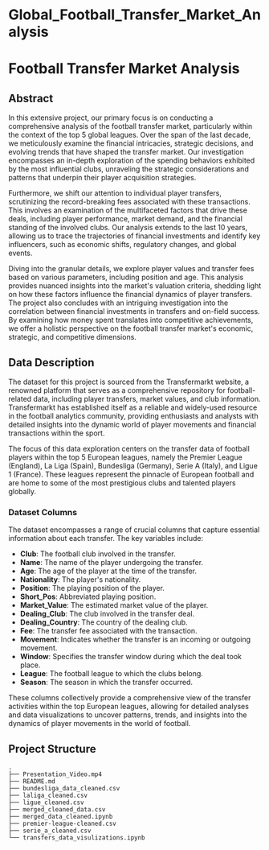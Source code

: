 # Global_Football_Transfer_Market_Analysis

# Football Transfer Market Analysis

## Abstract

In this extensive project, our primary focus is on conducting a comprehensive analysis of the football transfer market, particularly within the context of the top 5 global leagues. Over the span of the last decade, we meticulously examine the financial intricacies, strategic decisions, and evolving trends that have shaped the transfer market. Our investigation encompasses an in-depth exploration of the spending behaviors exhibited by the most influential clubs, unraveling the strategic considerations and patterns that underpin their player acquisition strategies.

Furthermore, we shift our attention to individual player transfers, scrutinizing the record-breaking fees associated with these transactions. This involves an examination of the multifaceted factors that drive these deals, including player performance, market demand, and the financial standing of the involved clubs. Our analysis extends to the last 10 years, allowing us to trace the trajectories of financial investments and identify key influencers, such as economic shifts, regulatory changes, and global events.

Diving into the granular details, we explore player values and transfer fees based on various parameters, including position and age. This analysis provides nuanced insights into the market's valuation criteria, shedding light on how these factors influence the financial dynamics of player transfers. The project also concludes with an intriguing investigation into the correlation between financial investments in transfers and on-field success. By examining how money spent translates into competitive achievements, we offer a holistic perspective on the football transfer market's economic, strategic, and competitive dimensions.

## Data Description

The dataset for this project is sourced from the Transfermarkt website, a renowned platform that serves as a comprehensive repository for football-related data, including player transfers, market values, and club information. Transfermarkt has established itself as a reliable and widely-used resource in the football analytics community, providing enthusiasts and analysts with detailed insights into the dynamic world of player movements and financial transactions within the sport.

The focus of this data exploration centers on the transfer data of football players within the top 5 European leagues, namely the Premier League (England), La Liga (Spain), Bundesliga (Germany), Serie A (Italy), and Ligue 1 (France). These leagues represent the pinnacle of European football and are home to some of the most prestigious clubs and talented players globally.

### Dataset Columns

The dataset encompasses a range of crucial columns that capture essential information about each transfer. The key variables include:

- **Club**: The football club involved in the transfer.
- **Name**: The name of the player undergoing the transfer.
- **Age**: The age of the player at the time of the transfer.
- **Nationality**: The player's nationality.
- **Position**: The playing position of the player.
- **Short_Pos**: Abbreviated playing position.
- **Market_Value**: The estimated market value of the player.
- **Dealing_Club**: The club involved in the transfer deal.
- **Dealing_Country**: The country of the dealing club.
- **Fee**: The transfer fee associated with the transaction.
- **Movement**: Indicates whether the transfer is an incoming or outgoing movement.
- **Window**: Specifies the transfer window during which the deal took place.
- **League**: The football league to which the clubs belong.
- **Season**: The season in which the transfer occurred.

These columns collectively provide a comprehensive view of the transfer activities within the top European leagues, allowing for detailed analyses and data visualizations to uncover patterns, trends, and insights into the dynamics of player movements in the world of football.

## Project Structure

```plaintext
.
├── Presentation_Video.mp4
├── README.md
├── bundesliga_data_cleaned.csv
├── laliga_cleaned.csv
├── ligue_cleaned.csv
├── merged_cleaned_data.csv
├── merged_data_cleaned.ipynb
├── premier-league-cleaned.csv
├── serie_a_cleaned.csv
└── transfers_data_visulizations.ipynb

```